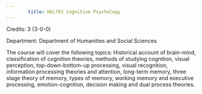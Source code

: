 ```yaml
---
        title: HUL763 Cognitive Psychology
---
```

Credits: 3 (3-0-0)

Department: Department of Humanities and Social Sciences

The course will cover the following topics: Historical account of brain-mind, classification of cognition theories, methods of studying cognition, visual perception, top-down-bottom-up processing, visual recognition, information processing theories and attention, long-term memory, three stage theory of memory, types of memory, working memory and executive processing, emotion-cognition, decision making and dual process theories.